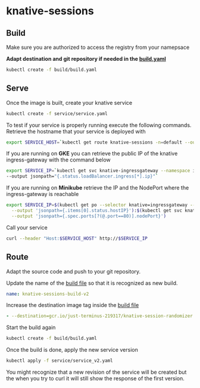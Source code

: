 # knative-sessions

## Build

Make sure you are authorized to access the registry from your namepsace

**Adapt destination and git repository if needed in the [build.yaml](/build/build.yaml)**

```bash
kubectl create -f build/build.yaml
```

## Serve

Once the image is built, create your knative service

```bash
kubectl create -f service/service.yaml
```

To test if your service is properly running execute the following commands.
Retrieve the hostname that your service is deployed with

```bash
export SERVICE_HOST=`kubectl get route knative-sessions -n=default --output jsonpath="{.status.domain}"`
```

If you are running on **GKE** you can retrieve the public IP of the knative ingress-gateway with the command below

```bash
export SERVICE_IP=`kubectl get svc knative-ingressgateway --namespace istio-system \
--output jsonpath="{.status.loadBalancer.ingress[*].ip}"`
```

If you are running on **Minikube** retrieve the IP and the NodePort where the ingress-gateway is reachable

```bash
export SERVICE_IP=$(kubectl get po --selector knative=ingressgateway --namespace istio-system \
  --output 'jsonpath={.items[0].status.hostIP}'):$(kubectl get svc knative-ingressgateway --namespace istio-system \
  --output 'jsonpath={.spec.ports[?(@.port==80)].nodePort}')
```

Call your service

```bash
curl --header "Host:$SERVICE_HOST" http://$SERVICE_IP
```

## Route

Adapt the source code and push to your git repository.

Update the name of the [build file](/build/build.yaml) so that it is recognized as new build.

```yaml
name: knative-sessions-build-v2
```

Increase the destination image tag inside the [build file](/build/build.yaml)

```yaml
- --destination=gcr.io/just-terminus-219317/knative-session-randomizer:2.0
```

Start the build again

```bash
kubectl create -f build/build.yaml
```

Once the build is done, apply the new service version

```bash
kubectl apply -f service/service_v2.yaml
```

You might recognize that a new revision of the service will be created but the when you try to curl it will still show the response of the first version.
